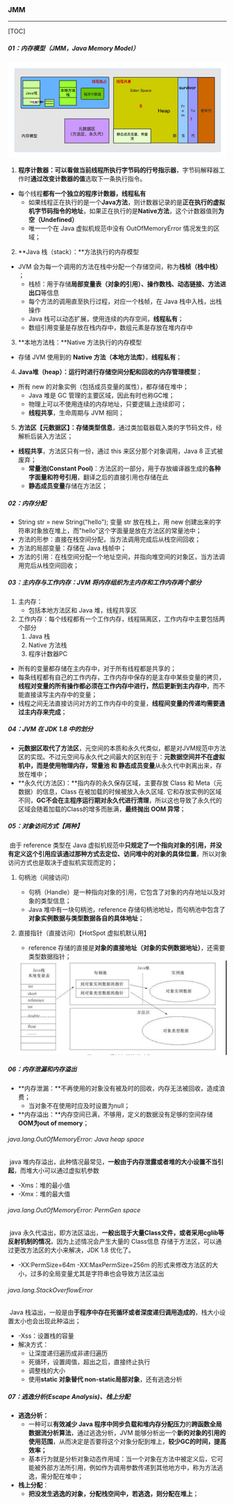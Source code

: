 ### JMM

------

[TOC]

##### 01：内存模型（JMM，Java Memory Model）

<img src="https://github.com/likang315/Middleware/blob/master/02：JVM/photos/JMM.png?raw=true" style="zoom:75%;" />

1. **程序计数器：**可以看做当前线程**所执行字节码的行号指示器**，字节码解释器工作时**通过改变计数器的值**选取下一条执行指令。
- 每个线程**都有一个独立的程序计数器，线程私有**
   - 如果线程正在执行的是一个**Java方法**，则计数器记录的是**正在执行的虚拟机字节码指令的地址**，如果正在执行的是**Native方法**，这个计数器值则**为空（Undefined）**
   - 唯一一个在 Java 虚拟机规范中没有 OutOfMemoryError 情况发生的区域；
2. **Java 栈（stack）：**方法执行的内存模型
- JVM 会为每一个调用的方法在栈中分配一个存储空间，称为**栈桢（栈中栈）** ；
   - 栈桢：用于存储**局部变量表（对象的引用）、操作数栈、动态链接、方法进出口**等信息
   - 每个方法的调用直至执行过程，对应一个栈帧，在 Java 栈中入栈，出栈操作
   - Java 栈可以动态扩展，使用连续的内存空间，**线程私有**；
   - 数组引用变量是存放在栈内存中，数组元素是存放在堆内存中
3. **本地方法栈：**Native 方法执行的内存模型
- 存储 JVM 使用到的 **Native 方法（本地方法库）**，**线程私有**；
4. **Java堆（heap）：**运行时进行**存储空间分配和回收的内存管理模型**；
- 所有 new 的对象实例（包括成员变量的属性），都存储在堆中；
   - Java 堆是 GC 管理的主要区域，因此有时也称GC堆；
   - 物理上可以不使用连续的内存地址，只要逻辑上连续即可；
   - **线程共享**，生命周期与 JVM 相同；
5. **方法区【元数据区】：**存储**类型信息**，通过类加载器载入类的字节码文件，经解析后装入方法区；
- **线程共享**，方法区只有一份，通过 this 来区分那个对象调用，Java 8 正式被废弃；
   - **常量池(Constant Pool)**：方法区的一部分，用于存放编译器生成的**各种字面量和符号引用**，翻译之后的直接引用也存储在此
   - **静态成员变量**存储在方法区；

##### 02：内存分配

- String str = new String("hello");   变量 str 放在栈上，用 new 创建出来的字符串对象放在堆上，而"hello"这个字面量是放在方法区的常量池中；
- 方法的形参：直接在栈空间分配，当方法调用完成后从栈空间回收；
- 方法的局部变量：存储在 Java 栈帧中；
- 方法的引用：在栈空间分配一个地址空间，并指向堆空间的对象区，当方法调用完后从栈空间回收；

##### 03：主内存与工作内存：JVM 将内存组织为主内存和工作内存两个部分

1. 主内存：
   - 包括本地方法区和 Java 堆，线程共享区
2. 工作内存：每个线程都有一个工作内存，线程隔离区，工作内存中主要包括两个部分
   1. Java 栈
   2. Native 方法栈
   3. 程序计数器PC

- 所有的变量都存储在主内存中，对于所有线程都是共享的；
- 每条线程都有自己的工作内存，工作内存中保存的是主存中某些变量的拷贝，**线程对变量的所有操作都必须在工作内存中进行，然后更新到主内存中**，而不能直接读写主内存中的变量；
- 线程之间无法直接访问对方的工作内存中的变量，**线程间变量的传递均需要通过主内存来完成**；

#####  04：JVM 在 JDK 1.8 中的划分

- **元数据区取代了方法区**，元空间的本质和永久代类似，都是对JVM规范中方法区的实现。不过元空间与永久代之间最大的区别在于：**元数据空间并不在虚拟机中，而是使用物理内存，常量池 和 静态成员变量**从永久代中剥离出来，存放在堆中；
- **永久代(方法区)：**指内存的永久保存区域，主要存放 Class 和 Meta（元数据）的信息，Class 在被加载的时候被放入永久区域. 它和存放实例的区域不同，**GC不会在主程序运行期对永久代进行清理**，所以这也导致了永久代的区域会随着加载的Class的增多而胀满，**最终抛出 OOM 异常**；

##### 05：对象访问方式【两种】

​	由于 reference 类型在 Java 虚拟机规范中**只规定了一个指向对象的引用，并没有定义这个引用应该通过那种方式去定位、访问堆中的对象的具体位置**，所以对象访问方式也是取决于虚拟机实现而定的；

1. 句柄池（间接访问）

   - 句柄（Handle）是一种指向对象的引用，它包含了对象的内存地址以及对象的类型信息；
   - Java 堆中有一块句柄池，reference 存储句柄池地址，而句柄池中包含了**对象实例数据与类型数据各自的具体地址**；

2. 直接指针（直接访问）【HotSpot 虚拟机默认用】

   - reference 存储的直接是**对象的直接地址（对象的实例数据地址）**，还需要类型数据指针；

   <img src="https://github.com/likang315/Middleware/blob/master/02：JVM/photos/句柄池.png?raw=true" style="zoom:90%;" />


##### 06：内存泄漏和内存溢出

- **内存泄漏：**不再使用的对象没有被及时的回收，内存无法被回收，造成浪费；
  - 当对象不在使用时应及时设置为null；
-  **内存溢出：**内存空间已满，不够用，定义的数据没有足够的空间存储 **OOM为out of memory**；

###### java.lang.OutOfMemoryError: Java heap space

​	java 堆内存溢出，此种情况最常见，**一般由于内存泄露或者堆的大小设置不当引起**，而堆大小可以通过虚拟机参数

- -Xms：堆的最小值
- -Xmx：堆的最大值

###### java.lang.OutOfMemoryError: PermGen space

​	java 永久代溢出，即方法区溢出，**一般出现于大量Class文件，或者采用cglib等反射机制的情况**，因为上述情况会产生大量的 Class信息 存储于方法区，可以通过更改方法区的大小来解决，JDK 1.8 优化了。

- -XX:PermSize=64m -XX:MaxPermSize=256m 的形式来修改方法区的大小，过多的全局变量尤其是字符串也会导致方法区溢出

###### java.lang.StackOverflowError

​	Java 栈溢出，一般是由**于程序中存在死循环或者深度递归调用造成的**，栈大小设置太小也会出现此种溢出；

- -Xss：设置栈的容量
- 解决方式：
  - 让深度递归遍历成非递归遍历
  - 死循环，设置阈值，超出之后，直接终止执行
  - 调整栈的大小
  - 使用**static 对象替代 non-static局部对象**，还有逃逸分析

##### 07：逃逸分析(Escape Analysis)、栈上分配

- **逃逸分析：**
  - 一种可以**有效减少 Java 程序中同步负载和堆内存分配压力**的**跨函数全局数据流分析算法**，通过逃逸分析，JVM 能够分析出一个**新的对象的引用的使用范围**，从而决定是否要将这个对象分配到堆上，**较少GC的时间，提高效率；**
  - 基本行为就是分析对象动态作用域：当一个对象在方法中被定义后，它可能被外部方法所引用，例如作为调用参数传递到其他地方中，称为方法逃逸，需分配在堆中；
- **栈上分配**：
  - **把没发生逃逸的对象，分配栈空间中，若逃逸，则分配在堆上**；



